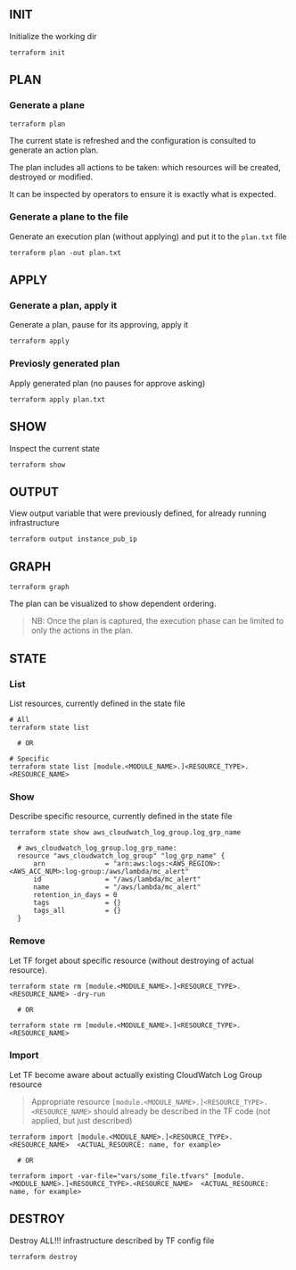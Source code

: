 
## INIT

Initialize the working dir
```
terraform init
```



## PLAN

### Generate a plane

```
terraform plan
```

The current state is refreshed and the configuration is consulted to generate an action plan. 

The plan includes all actions to be taken: which resources will be created, destroyed or modified. 

It can be inspected by operators to ensure it is exactly what is expected. 


### Generate a plane to the file

Generate an execution plan (without applying) and put it to the `plan.txt` file
```
terraform plan -out plan.txt
```



## APPLY

### Generate a plan, apply it

Generate a plan, pause for its approving, apply it
```
terraform apply
```



### Previosly generated plan

Apply generated plan (no pauses for approve asking)
```
terraform apply plan.txt
```


## SHOW

Inspect the current state
```
terraform show
```

## OUTPUT

View output variable that were previously defined, for already running infrastructure

```
terraform output instance_pub_ip
```



## GRAPH

```
terraform graph
```

The plan can be visualized to show dependent ordering. 

> NB: Once the plan is captured, the execution phase can be limited to only the actions in the plan. 


## STATE

### List

List resources, currently defined in the state file
```
# All
terraform state list

  # OR
  
# Specific
terraform state list [module.<MODULE_NAME>.]<RESOURCE_TYPE>.<RESOURCE_NAME>
```

### Show

Describe specific resource, currently defined in the state file
```
terraform state show aws_cloudwatch_log_group.log_grp_name

  # aws_cloudwatch_log_group.log_grp_name:
  resource "aws_cloudwatch_log_group" "log_grp_name" {
      arn               = "arn:aws:logs:<AWS_REGION>:<AWS_ACC_NUM>:log-group:/aws/lambda/mc_alert"
      id                = "/aws/lambda/mc_alert"
      name              = "/aws/lambda/mc_alert"
      retention_in_days = 0
      tags              = {}
      tags_all          = {}
  }
```

### Remove
Let TF forget about specific resource (without destroying of actual resource).
```
terraform state rm [module.<MODULE_NAME>.]<RESOURCE_TYPE>.<RESOURCE_NAME> -dry-run

  # OR
  
terraform state rm [module.<MODULE_NAME>.]<RESOURCE_TYPE>.<RESOURCE_NAME>
```

### Import

Let TF become aware about actually existing CloudWatch Log Group resource

> Appropriate resource `[module.<MODULE_NAME>.]<RESOURCE_TYPE>.<RESOURCE_NAME>`  should already be described in the TF code (not applied, but just described)

```
terraform import [module.<MODULE_NAME>.]<RESOURCE_TYPE>.<RESOURCE_NAME>  <ACTUAL_RESOURCE: name, for example>

  # OR
  
terraform import -var-file="vars/some_file.tfvars" [module.<MODULE_NAME>.]<RESOURCE_TYPE>.<RESOURCE_NAME>  <ACTUAL_RESOURCE: name, for example>
```




## DESTROY

Destroy ALL!!! infrastructure described by TF config file
```
terraform destroy
```
